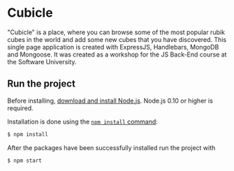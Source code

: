 # Cubicle

"Cubicle" is a place, where you can browse some of the most popular rubik cubes in the world and add some new cubes that you have discovered. This single page application is created with ExpressJS, Handlebars, MongoDB and Mongoose. It was created as a workshop for the JS Back-End course at the Software University.

## Run the project

Before installing, [download and install Node.js](https://nodejs.org/en/download/).
Node.js 0.10 or higher is required.

Installation is done using the
[`npm install` command](https://docs.npmjs.com/getting-started/installing-npm-packages-locally):

```bash
$ npm install
```

After the packages have been successfully installed run the project with

```bash
$ npm start
```
